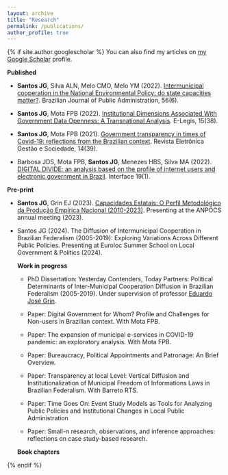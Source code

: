 ```yaml
---
layout: archive
title: "Research"
permalink: /publications/
author_profile: true
---
```



{% if site.author.googlescholar %}
 You can also find my articles on [my Google Scholar](https://scholar.google.com.br/citations?user=FyoFxpoAAAAJ&hl=pt-BR&oi=ao) profile.



  **Published**


  * **Santos JG**, Silva ALN, Melo CMO, Melo YM (2022). [Intermunicipal cooperation in the National Environmental Policy: do state capacities matter?](https://periodicos.fgv.br/rap/article/view/88551/83280). Brazilian Journal of Public Administration, 56(6).
    
  * **Santos JG**, Mota FPB (2022). [Institutional Dimensions Associated With Government Data Openness: A Transnational Analysis](https://e-legis.camara.leg.br/cefor/index.php/e-legis/article/view/752/1139). E-Legis, 15(38).
    
  * **Santos JG**, Mota FPB (2021). [Government transparency in times of Covid-19: reflections from the Brazilian context](https://scholar.archive.org/work/uljq7p3tkrbd7mjakpqqxfp6wa/access/wayback/https://ges.emnuvens.com.br/gestaoesociedade/article/download/3288/1473). Revista Eletrônica Gestão e Sociedade, 14(39).
    
  * Barbosa JDS, Mota FPB, **Santos JG**, Menezes HBS, Silva MA (2022). [DIGITAL DIVIDE: an analysis based on the profile of internet users and electronic government in Brazil](https://ojs.ccsa.ufrn.br/index.php/interface/article/view/1243). Interface 19(1).
    
    

  **Pre-print**


  * **Santos JG**, Grin EJ (2023). [Capacidades Estatais: O Perfil Metodológico da Produção Empírica Nacional (2010-2023)](https://preprints.scielo.org/index.php/scielo/preprint/view/7086/13297). Presenting at the ANPOCS annual meeting (2023).

* Santos JG (2024). The Diffusion of Intermunicipal Cooperation in Brazilian Federalism (2005-2019): Exploring Variations Across Different Public Policies. Presenting at Euroloc Summer School on Local Government & Politics (2024).


  **Work in progress**


  * PhD Dissertation: Yesterday Contenders, Today Partners: Political Determinants of Inter-Municipal Cooperation Diffusion in Brazilian Federalism (2005-2019). Under supervision of professor [Eduardo José Grin](https://eppg.fgv.br/en/corpo_docente/eduardo-jose-grin).
    
  * Paper: Digital Government for Whom? Profile and Challenges for Non-users in Brazilian context. With Mota FPB.

  * Paper: The expansion of municipal e-services in COVID-19 pandemic: an exploratory analysis. With Mota FPB.
    
  * Paper: Bureaucracy, Political Appointments and Patronage: An Brief Overview.

  * Paper: Transparency at local Level: Vertical Diffusion and Institutionalization of Municipal Freedom of Informations Laws in Brazilian Federalism. With Barreto RTS.
    
  * Paper: Time Goes On: Event Study Models as Tools for Analyzing Public Policies and Institutional Changes in Local Public Administration

  * Paper: Small-n research, observations, and inference approaches: reflections on case study-based research.



  **Book chapters**
  


    
{% endif %}



